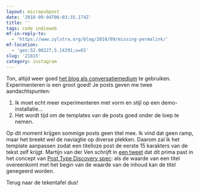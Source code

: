 ```yaml
---
layout: micropubpost
date: '2018-09-04T06:03:35.174Z'
title: ''
tags: code indieweb
mf-in-reply-to:
  - 'https://www.zylstra.org/blog/2018/09/missing-permalink/'
mf-location:
  - 'geo:52.08227,5.14291;u=65'
slug: '21815'
category: instagram
---
```

Ton, altijd weer goed [het blog als conversatiemedium](https://www.zylstra.org/blog/2018/09/missing-permalink/) te gebruiken. Experimenteren is een groot goed! Je posts geven me twee aandachtspunten:

1. Ik moet echt meer experimenteren met vorm en stijl op een demo-installatie...
2. Het wordt tijd om de templates van de posts goed onder de loep te nemen.

Op dit moment krijgen sommige posts geen titel mee. Ik vind dat geen ramp, maar het breekt wel de naviagtie op diverse plekken. Daarom zal ik het template aanpassen zodat een titelloze post de eerste 15 karakters van de tekst zelf krijgt. Martijn van der Ven schrijft in [een tweet](https://mobile.twitter.com/martijnvdven/status/1036716950385303558) dat dit prima past in het concept van [Post Type Discovery spec](https://www.w3.org/TR/post-type-discovery/#algorithm): als de waarde van een titel overeenkomt met het begin van de waarde van de inhoud kan de titel genegeerd worden.

Terug naar de tekentafel dus!
